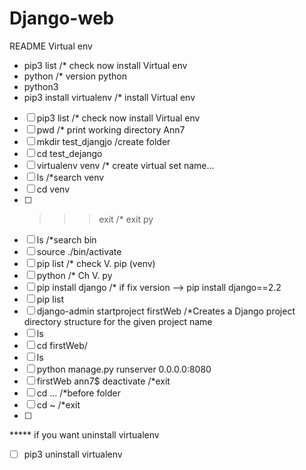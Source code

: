 # Django-web
README Virtual env

-  pip3 list       /* check now install Virtual env
-  python    /* version python
-  python3 
-  pip3 install virtualenv  /* install Virtual env
- [ ] pip3 list       /* check now install Virtual env
- [ ] pwd  /* print working directory Ann7
- [ ] mkdir test_djangjo /create folder
- [ ] cd test_dejango 
- [ ] virtualenv venv /* create virtual set name...
- [ ] ls /*search venv
- [ ] cd venv 
- [ ] >>>exit /* exit py
- [ ] ls /*search bin
- [ ] source ./bin/activate
- [ ] pip list /* check V. pip (venv)
- [ ] python /* Ch V. py
- [ ] pip install django /* if fix version --> pip install django==2.2
- [ ] pip list
- [ ] django-admin startproject firstWeb  /*Creates a Django project directory structure for the given project name 
- [ ] ls
- [ ] cd firstWeb/
- [ ] ls
- [ ] python manage.py runserver 0.0.0.0:8080
- [ ] firstWeb ann7$ deactivate /*exit
- [ ] cd ... /*before folder
- [ ] cd ~ /*exit
- [ ] 

***** if you want uninstall virtualenv
- [ ] pip3 uninstall virtualenv

